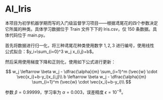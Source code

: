 # AI_Iris

本项目为初学机器学期而写的入门级监督学习项目——根据鸢尾花的四个参数决定它所属的种类。具体学习数据位于 Train 文件下下的 Iris.csv，仅 150 条数据。具体代码位于 main.py。

首先将数据进行归一化，将三种鸢尾花种类使用数字 $1,2,3$ 进行编号，使用线性公式拟合：$y_i=\sum_{i=0}^3 w_j x_{i,j}+b$。

然后采用使用梯度下降和正则化，使用如下公式进行更新：

$$
w_j \leftarrow \beta w_j - \dfrac{\alpha}{m} \sum_{i=1}^m (\vec{w} \cdot \vec{x_i}+b-y_i)x_{i,j}\\
b \leftarrow \beta w_j - \dfrac{\alpha}{m} \sum_{i=1}^m (\vec{w} \cdot \vec{x_i}+b-y_i)\\
$$

参数 $\beta=0.99999$，学习率为 $\alpha=0.003$，误差精度 $\epsilon=10^{-8}$。
